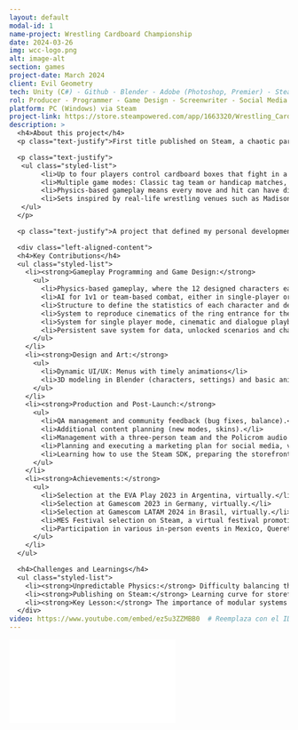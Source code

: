 ```yaml
---
layout: default
modal-id: 1
name-project: Wrestling Cardboard Championship
date: 2024-03-26
img: wcc-logo.png
alt: image-alt
section: games
project-date: March 2024
client: Evil Geometry
tech: Unity (C#) - Github - Blender - Adobe (Photoshop, Premier) - Steam SDK
rol: Producer - Programmer - Game Design - Screenwriter - Social Media
platform: PC (Windows) via Steam
project-link: https://store.steampowered.com/app/1663320/Wrestling_Cardboard_Championship/
description: >
  <h4>About this project</h4>
  <p class="text-justify">First title published on Steam, a chaotic party game where:</p>

  <p class="text-justify">
   <ul class="styled-list">
        <li>Up to four players control cardboard boxes that fight in a wrestling ring.</li>
        <li>Multiple game modes: Classic tag team or handicap matches, 1 vs. 1 with the AI, and single-player story mode.</li>
        <li>Physics-based gameplay means every move and hit can have different results.</li>
        <li>Sets inspired by real-life wrestling venues such as Madison Square Garden, Tokyo Dome and Arena Mexico.</li>
   </ul>
  </p>

  <p class="text-justify">A project that defined my personal development methodology, overcoming technical and emotional challenges to achieve its launch. This project was created by a total of four people, including myself. We also collaborated with an audio production studio, Policrom, which was responsible for the soundtrack and all the game's sound. The game took four years to develop.</p>

  <div class="left-aligned-content">
  <h4>Key Contributions</h4>
  <ul class="styled-list">
    <li><strong>Gameplay Programming and Game Design:</strong>
      <ul>
        <li>Physics-based gameplay, where the 12 designed characters each have their own fighting styles, finishers, and combo systems.</li>
        <li>AI for 1v1 or team-based combat, either in single-player or single-player modes.</li>
        <li>Structure to define the statistics of each character and define their fighting style.</li>
        <li>System to reproduce cinematics of the ring entrance for the 12 characters, altering the lights and screens for the stage, achieving a unique touch to each presentation in the different stages.</li>
        <li>System for single player mode, cinematic and dialogue playback, as well as story progression.</li>
        <li>Persistent save system for data, unlocked scenarios and characters, single-player mode progression</li>
      </ul>
    </li>
    <li><strong>Design and Art:</strong>
      <ul>
        <li>Dynamic UI/UX: Menus with timely animations</li>
        <li>3D modeling in Blender (characters, settings) and basic animations.</li>
      </ul>
    </li>
    <li><strong>Production and Post-Launch:</strong>
      <ul>
        <li>QA management and community feedback (bug fixes, balance).</li>
        <li>Additional content planning (new modes, skins).</li>
        <li>Management with a three-person team and the Policrom audio production studio.</li>
        <li>Planning and executing a marketing plan for social media, virtual, and in-person events.</li>
        <li>Learning how to use the Steam SDK, preparing the storefront and content.</li>
      </ul>
    </li>
    <li><strong>Achievements:</strong>
      <ul>
        <li>Selection at the EVA Play 2023 in Argentina, virtually.</li>
        <li>Selection at Gamescom 2023 in Germany, virtually.</li>
        <li>Selection at Gamescom LATAM 2024 in Brasil, virtually.</li>
        <li>MES Festival selection on Steam, a virtual festival promoting Mexican video games, 2024, 2025.</li>
        <li>Participation in various in-person events in Mexico, Queretaverso 2022, Talent Land 2023, EGS 2023, FELU 2024.</li>
      </ul>
    </li>
  </ul>

  <h4>Challenges and Learnings</h4>
  <ul class="styled-list">
    <li><strong>Unpredictable Physics:</strong> Difficulty balancing the controlled chaos of combat.</li>
    <li><strong>Publishing on Steam:</strong> Learning curve for storefront, trailers, and basic marketing.</li>
    <li><strong>Key Lesson:</strong> The importance of modular systems to scale content post-launch.</li>
  </div>
video: https://www.youtube.com/embed/ez5u3ZZMBB0  # Reemplaza con el ID de YouTube https://www.youtube.com/watch?v=n1YoRLnQR78
---
```


<div class="video-container">
  <iframe 
    src="{{ page.video }}" 
    frameborder="0"
    allow="accelerometer; autoplay; clipboard-write; encrypted-media; gyroscope; picture-in-picture" 
    allowfullscreen>
  </iframe>
</div>
